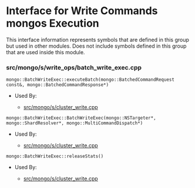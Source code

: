 
# Interface for Write Commands mongos Execution
This interface information represents symbols that are defined in this group but used in other modules.  Does not include symbols defined in this group that are used inside this module.

### src/mongo/s/write\_ops/batch\_write\_exec.cpp

<div></div>

    mongo::BatchWriteExec::executeBatch(mongo::BatchedCommandRequest const&, mongo::BatchedCommandResponse*)

- Used By:

    - [src/mongo/s/cluster\_write.cpp](../../../../sharding/sharding)

<div></div>

    mongo::BatchWriteExec::BatchWriteExec(mongo::NSTargeter*, mongo::ShardResolver*, mongo::MultiCommandDispatch*)

- Used By:

    - [src/mongo/s/cluster\_write.cpp](../../../../sharding/sharding)

<div></div>

    mongo::BatchWriteExec::releaseStats()

- Used By:

    - [src/mongo/s/cluster\_write.cpp](../../../../sharding/sharding)
